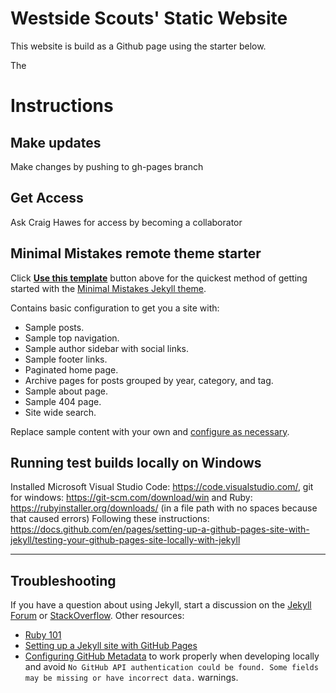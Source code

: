 # Westside Scouts' Static Website
This website is build as a Github page using the starter below.

The 

# Instructions
## Make updates
Make changes by pushing to gh-pages branch

## Get Access
Ask Craig Hawes for access by becoming a collaborator

## Minimal Mistakes remote theme starter

Click [**Use this template**](https://github.com/mmistakes/mm-github-pages-starter/generate) button above for the quickest method of getting started with the [Minimal Mistakes Jekyll theme](https://github.com/mmistakes/minimal-mistakes).

Contains basic configuration to get you a site with:

- Sample posts.
- Sample top navigation.
- Sample author sidebar with social links.
- Sample footer links.
- Paginated home page.
- Archive pages for posts grouped by year, category, and tag.
- Sample about page.
- Sample 404 page.
- Site wide search.

Replace sample content with your own and [configure as necessary](https://mmistakes.github.io/minimal-mistakes/docs/configuration/).

## Running test builds locally on Windows

Installed Microsoft Visual Studio Code: https://code.visualstudio.com/, git for windows: https://git-scm.com/download/win and Ruby: https://rubyinstaller.org/downloads/ (in a file path with no spaces because that caused errors)
Following these instructions: https://docs.github.com/en/pages/setting-up-a-github-pages-site-with-jekyll/testing-your-github-pages-site-locally-with-jekyll 

---

## Troubleshooting

If you have a question about using Jekyll, start a discussion on the [Jekyll Forum](https://talk.jekyllrb.com/) or [StackOverflow](https://stackoverflow.com/questions/tagged/jekyll). Other resources:

- [Ruby 101](https://jekyllrb.com/docs/ruby-101/)
- [Setting up a Jekyll site with GitHub Pages](https://jekyllrb.com/docs/github-pages/)
- [Configuring GitHub Metadata](https://github.com/jekyll/github-metadata/blob/master/docs/configuration.md#configuration) to work properly when developing locally and avoid `No GitHub API authentication could be found. Some fields may be missing or have incorrect data.` warnings.
